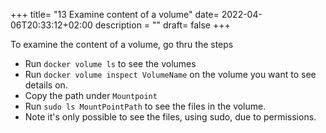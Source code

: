 +++
title= "13 Examine content of a volume"
date= 2022-04-06T20:33:12+02:00
description = ""
draft= false
+++

To examine the content of a volume, go thru the steps

- Run `docker volume ls` to see the volumes
- Run `docker volume inspect VolumeName` on the volume you want to see details on.
- Copy the path under `Mountpoint`
- Run `sudo ls MountPointPath` to see the files in the volume.
- Note it's only possible to see the files, using sudo, due to permissions.
